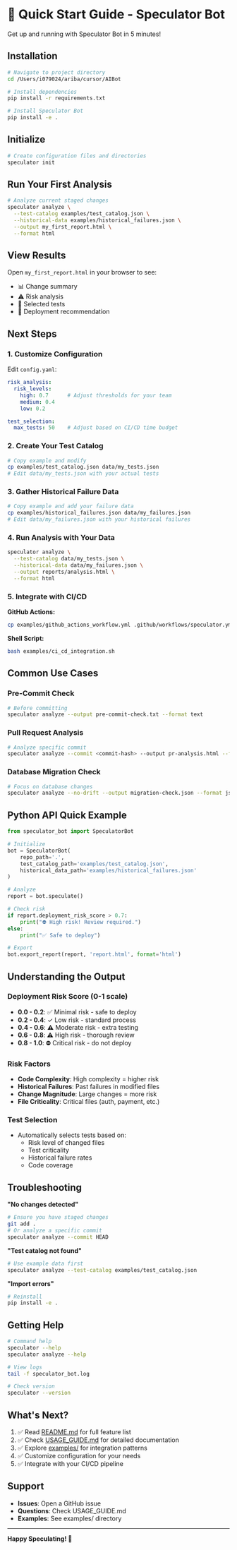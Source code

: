 # 🚀 Quick Start Guide - Speculator Bot

Get up and running with Speculator Bot in 5 minutes!

## Installation

```bash
# Navigate to project directory
cd /Users/i079024/ariba/cursor/AIBot

# Install dependencies
pip install -r requirements.txt

# Install Speculator Bot
pip install -e .
```

## Initialize

```bash
# Create configuration files and directories
speculator init
```

## Run Your First Analysis

```bash
# Analyze current staged changes
speculator analyze \
  --test-catalog examples/test_catalog.json \
  --historical-data examples/historical_failures.json \
  --output my_first_report.html \
  --format html
```

## View Results

Open `my_first_report.html` in your browser to see:
- 📊 Change summary
- ⚠️ Risk analysis
- 🧪 Selected tests
- 🎯 Deployment recommendation

## Next Steps

### 1. Customize Configuration

Edit `config.yaml`:

```yaml
risk_analysis:
  risk_levels:
    high: 0.7      # Adjust thresholds for your team
    medium: 0.4
    low: 0.2

test_selection:
  max_tests: 50    # Adjust based on CI/CD time budget
```

### 2. Create Your Test Catalog

```bash
# Copy example and modify
cp examples/test_catalog.json data/my_tests.json
# Edit data/my_tests.json with your actual tests
```

### 3. Gather Historical Failure Data

```bash
# Copy example and add your failure data
cp examples/historical_failures.json data/my_failures.json
# Edit data/my_failures.json with your historical failures
```

### 4. Run Analysis with Your Data

```bash
speculator analyze \
  --test-catalog data/my_tests.json \
  --historical-data data/my_failures.json \
  --output reports/analysis.html \
  --format html
```

### 5. Integrate with CI/CD

**GitHub Actions:**
```bash
cp examples/github_actions_workflow.yml .github/workflows/speculator.yml
```

**Shell Script:**
```bash
bash examples/ci_cd_integration.sh
```

## Common Use Cases

### Pre-Commit Check
```bash
# Before committing
speculator analyze --output pre-commit-check.txt --format text
```

### Pull Request Analysis
```bash
# Analyze specific commit
speculator analyze --commit <commit-hash> --output pr-analysis.html --format html
```

### Database Migration Check
```bash
# Focus on database changes
speculator analyze --no-drift --output migration-check.json --format json
```

## Python API Quick Example

```python
from speculator_bot import SpeculatorBot

# Initialize
bot = SpeculatorBot(
    repo_path='.',
    test_catalog_path='examples/test_catalog.json',
    historical_data_path='examples/historical_failures.json'
)

# Analyze
report = bot.speculate()

# Check risk
if report.deployment_risk_score > 0.7:
    print("⛔ High risk! Review required.")
else:
    print("✅ Safe to deploy")

# Export
bot.export_report(report, 'report.html', format='html')
```

## Understanding the Output

### Deployment Risk Score (0-1 scale)
- **0.0 - 0.2**: ✅ Minimal risk - safe to deploy
- **0.2 - 0.4**: ✓ Low risk - standard process
- **0.4 - 0.6**: ⚠️ Moderate risk - extra testing
- **0.6 - 0.8**: ⚠️ High risk - thorough review
- **0.8 - 1.0**: ⛔ Critical risk - do not deploy

### Risk Factors
- **Code Complexity**: High complexity = higher risk
- **Historical Failures**: Past failures in modified files
- **Change Magnitude**: Large changes = more risk
- **File Criticality**: Critical files (auth, payment, etc.)

### Test Selection
- Automatically selects tests based on:
  - Risk level of changed files
  - Test criticality
  - Historical failure rates
  - Code coverage

## Troubleshooting

**"No changes detected"**
```bash
# Ensure you have staged changes
git add .
# Or analyze a specific commit
speculator analyze --commit HEAD
```

**"Test catalog not found"**
```bash
# Use example data first
speculator analyze --test-catalog examples/test_catalog.json
```

**"Import errors"**
```bash
# Reinstall
pip install -e .
```

## Getting Help

```bash
# Command help
speculator --help
speculator analyze --help

# View logs
tail -f speculator_bot.log

# Check version
speculator --version
```

## What's Next?

1. ✅ Read [README.md](README.md) for full feature list
2. ✅ Check [USAGE_GUIDE.md](USAGE_GUIDE.md) for detailed documentation
3. ✅ Explore [examples/](examples/) for integration patterns
4. ✅ Customize configuration for your needs
5. ✅ Integrate with your CI/CD pipeline

## Support

- **Issues**: Open a GitHub issue
- **Questions**: Check USAGE_GUIDE.md
- **Examples**: See examples/ directory

---

**Happy Speculating! 🤖**

